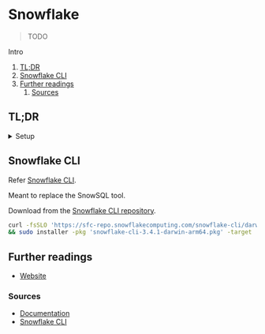 # Snowflake

> TODO

Intro

<!-- Remove this line to uncomment if used
## Table of contents <!-- omit in toc -->

1. [TL;DR](#tldr)
1. [Snowflake CLI](#snowflake-cli)
1. [Further readings](#further-readings)
   1. [Sources](#sources)

## TL;DR

<details>
  <summary>Setup</summary>

```sh
# Install Snowflake CLI.
# Get it from the [Snowflake CLI repository].
curl -fsSLO 'https://sfc-repo.snowflakecomputing.com/snowflake-cli/linux_aarch64/3.4.1/snowflake-cli-3.4.1.aarch64.deb' \
&& dpkg -i 'snowflake-cli-3.4.1.aarch64.deb'
curl -fsSLO 'https://sfc-repo.snowflakecomputing.com/snowflake-cli/darwin_arm64/3.4.1/snowflake-cli-3.4.1-darwin-arm64.pkg' \
&& sudo installer -pkg 'snowflake-cli-3.4.1-darwin-arm64.pkg' -target '/'
curl -fsSLO 'https://sfc-repo.snowflakecomputing.com/snowflake-cli/linux_aarch64/3.4.1/snowflake-cli-3.4.1.aarch64.rpm' \
&& rpm -i 'snowflake-cli-3.4.1.rpm'

# Check it works.
snow --help
```

</details>

<!-- Uncomment if used
<details>
  <summary>Usage</summary>

```sh
```

</details>
-->

<!-- Uncomment if used
<details>
  <summary>Real world use cases</summary>

```sh
```

</details>
-->

## Snowflake CLI

Refer [Snowflake CLI].

Meant to replace the SnowSQL tool.

Download from the [Snowflake CLI repository].

```sh
curl -fsSLO 'https://sfc-repo.snowflakecomputing.com/snowflake-cli/darwin_arm64/3.4.1/snowflake-cli-3.4.1-darwin-arm64.pkg' \
&& sudo installer -pkg 'snowflake-cli-3.4.1-darwin-arm64.pkg' -target '/'
```

## Further readings

- [Website]

### Sources

- [Documentation]
- [Snowflake CLI]

<!--
  Reference
  ═╬═Time══
  -->

<!-- In-article sections -->
<!-- Knowledge base -->
<!-- Files -->
<!-- Upstream -->
[documentation]: https://docs.snowflake.com/en/
[website]: https://www.snowflake.com/en/
[snowflake cli]: https://docs.snowflake.com/en/developer-guide/snowflake-cli/index
[snowflake cli repository]: https://sfc-repo.snowflakecomputing.com/snowflake-cli/index.html

<!-- Others -->

